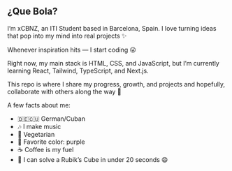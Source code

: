 ## ¿Que Bola?

I’m xCBNZ, an ITI Student  based in Barcelona, Spain.
I love turning ideas that pop into my mind into real projects ✨

Whenever inspiration hits — I start coding 😜

Right now, my main stack is HTML, CSS, and JavaScript, but I’m currently learning React, Tailwind, TypeScript, and Next.js.

This repo is where I share my progress, growth, and projects and hopefully, collaborate with others along the way 💪

A few facts about me:
- 🇩🇪🇨🇺 German/Cuban
- 🎶 I make music
- 🥦 Vegetarian
- 💜 Favorite color: purple
- ☕ Coffee is my fuel
- 🔄 I can solve a Rubik’s Cube in under 20 seconds 😄
